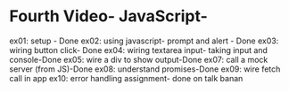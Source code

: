 # Fourth Video- JavaScript-

ex01: setup - Done
ex02: using javascript- prompt and alert - Done
ex03: wiring button click- Done
ex04: wiring textarea input- taking input and console-Done
ex05: wire a div to show output-Done
ex07: call a mock server (from JS)-Done
ex08: understand promises-Done
ex09: wire fetch call in app
ex10: error handling
assignment- done on talk banan

